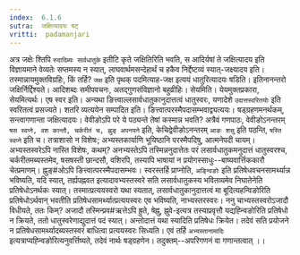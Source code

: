 ```yaml
---
index:  6.1.6
sutra:  जक्षित्यादयः षट्
vritti:  padamanjari
---
```


अत्र जक्षेः श्तिपि `रुदादिब्यः सार्वधातुके` इतीटि कृते जक्षितिरिति भवति, स आदिर्यषां ते जक्षित्यादय इति विज्ञायमाने वेव्यतेः सप्तमस्य न स्यात्, लाघवार्थमसन्देहार्थं च हकैव निर्द्देष्टव्यं स्यात्-जक्ष्यादय इति। तस्मान्नायमुक्तविग्रहिः, किं तर्हि? `जक्ष` इति पृथक् पदमित्याह-जक्ष इत्ययं धातुरित्यादयः षडिति। इतिनानन्तरो जक्षिर्निर्द्दिश्यते। आदिशब्दः समीपवचनः, अतद्गुणसंविज्ञानो बहुव्रीहिः। सेयमिति। येयमुक्तप्रकारा, सेयमित्यर्थः।
	एष स्वर इति। अन्यथा ङित्त्वाल्लसार्वधातुकानुदात्तत्वं धातुस्वरः, यणादेशे `उदात्तस्वरितयोः` इति स्वरितत्वं प्रसज्यते। शतरि व्यत्ययेन सम्पादित इति। ङित्त्वात्परस्मैपदासम्भवाद्व्यत्ययः।
	षड्ग्रहणमनर्थकम्, सन्त्वागणान्ता जक्षित्यादयः। वेवीङोऽपि परे ये पठ्यन्ते तेषां कस्मान्न भवति? अत्रैवं गणपाठः, वेवीङोऽनन्तरम् `षस स्वप्ने, वश कान्तौ, चर्करीतं च, ह्नुङ् अपनयने` इति, केचिद्वेवीङोऽनन्तरम् `आङः शसु` इति पठन्ति, `षस्ति स्वप्ने` इति च। तत्राशासो न विशेषः; अभ्यस्तकार्याणि भूयिष्ठानि परस्मैपदिषु, आत्मनेपदी चायम्। अभ्यस्तस्वरेऽपि नास्ति विशेषः, कथम्? अनभ्यस्तेऽपि तस्मिन्ननुदात्तेतः परं लसार्वधातुकमनुदात्तं धातुस्वरश्च, चर्करीतमब्यस्तमेव, षसषस्ती छान्दसौ, वशिरपि, तस्यापि भाषायां न प्रयोगस्साधुः--बाष्यवार्त्तिककारौ चेत्प्रमाणम्। ह्नुङ्#ओऽपि ङित्त्वात्परस्मैपदासम्भवः। स्वरस्तर्हि प्राप्नोति, `अङ्न्विङोः` इति प्रतिषेधवचनसामर्थ्यान्न भविष्यति, यदि स्यात्, तर्ह्यपह्नवत इत्यादावभ्यस्तस्वरे सति लसार्वधातुकस्य भवितव्यमेव निघातेनेति प्रतिषेधोऽनर्थकः स्यात्। तस्मात्प्रत्ययस्वरो यथा स्यतात्, लसार्वधातुकानुदात्तत्वं मा बूदित्यहन्विङोरिति प्रतिषेधोऽर्थवान् भवतीति प्रतिषेधसामर्थ्यात्प्रत्ययस्वरः एव भविष्यति, नाभ्यस्तरस्वरः। ननु चाभ्यस्तस्वरोऽजादौ विधीयते, ततः किम्? अजादौ तस्मिन्प्रव#ऋत्तेऽपि ह्रुते, षेह्नु, ह्नुवे-इत्यत्र तस्याप्रवृत्तौ यद्यह्न्विङोरिति प्रतिषेधो न क्रियते, ततो धातुस्वरेणाद्युदात्तं पदं स्यात्। अन्तोदात्तं यथा स्यादिति प्रतिषेधः क्रियेत। तदेवं सति प्रयोजने न प्रतिषेधसामर्थ्यादब्यस्तस्वरं बाधित्वा प्रत्ययस्वरः सिध्यति। एवं तर्हि `अभ्यस्तानामादिः` इत्यत्राप्यह्न्विङोरित्यनुवर्त्तिष्यते, तदेवं नार्थः षड्ग्रहणेन। तदुक्तम्--अपरिगणनं वा गणान्तत्वात् ।।

